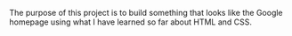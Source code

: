 The purpose of this project is to build something that looks like the Google homepage using what I have learned so far about HTML and CSS.